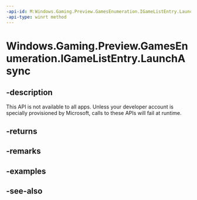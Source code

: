 ```yaml
---
-api-id: M:Windows.Gaming.Preview.GamesEnumeration.IGameListEntry.LaunchAsync
-api-type: winrt method
---
```


<!-- Method syntax
public Windows.Foundation.IAsyncOperation<bool> LaunchAsync()
-->

# Windows.Gaming.Preview.GamesEnumeration.IGameListEntry.LaunchAsync

## -description
This API is not available to all apps. Unless your developer account is specially provisioned by Microsoft, calls to these APIs will fail at runtime.

## -returns

## -remarks

## -examples

## -see-also

